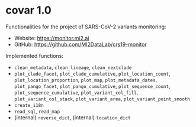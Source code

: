 # covar 1.0

Functionalities for the project of SARS-CoV-2 variants monitoring:
* Website: <https://monitor.mi2.ai>
* GitHub: <https://github.com/MI2DataLab/crs19-monitor>

Implemented functions:
* `clean_metadata`, `clean_lineage`, `clean_nextclade`
* `plot_clade_facet`, `plot_clade_cumulative`, `plot_location_count`,
  `plot_location_proportion`, `plot_map`, `plot_metadata_dates`,
  `plot_pango_facet`, `plot_pango_cumulative`, `plot_sequence_count`,
  `plot_sequence_cumulative`, `plot_variant_col_fill`, `plot_variant_col_stack`,
  `plot_variant_area`, `plot_variant_point_smooth`
* `create_i18n`
* `read_sql`, `read_map`
* (internal) `reverse_dict`, (internal) `location_dict`
